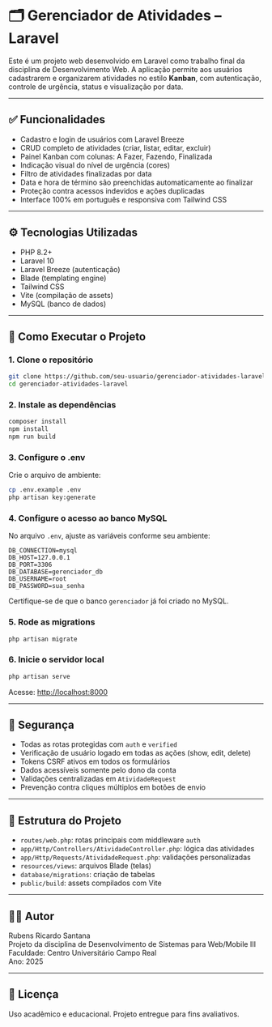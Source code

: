 
# 🗂️ Gerenciador de Atividades – Laravel

Este é um projeto web desenvolvido em Laravel como trabalho final da disciplina de Desenvolvimento Web. A aplicação permite aos usuários cadastrarem e organizarem atividades no estilo **Kanban**, com autenticação, controle de urgência, status e visualização por data.

---

## ✅ Funcionalidades

- Cadastro e login de usuários com Laravel Breeze
- CRUD completo de atividades (criar, listar, editar, excluir)
- Painel Kanban com colunas: A Fazer, Fazendo, Finalizada
- Indicação visual do nível de urgência (cores)
- Filtro de atividades finalizadas por data
- Data e hora de término são preenchidas automaticamente ao finalizar
- Proteção contra acessos indevidos e ações duplicadas
- Interface 100% em português e responsiva com Tailwind CSS

---

## ⚙️ Tecnologias Utilizadas

- PHP 8.2+
- Laravel 10
- Laravel Breeze (autenticação)
- Blade (templating engine)
- Tailwind CSS
- Vite (compilação de assets)
- MySQL (banco de dados)

---

## 🚀 Como Executar o Projeto

### 1. Clone o repositório

```bash
git clone https://github.com/seu-usuario/gerenciador-atividades-laravel.git
cd gerenciador-atividades-laravel
```

### 2. Instale as dependências

```bash
composer install
npm install
npm run build
```

### 3. Configure o .env

Crie o arquivo de ambiente:

```bash
cp .env.example .env
php artisan key:generate
```

### 4. Configure o acesso ao banco MySQL

No arquivo `.env`, ajuste as variáveis conforme seu ambiente:

```dotenv
DB_CONNECTION=mysql
DB_HOST=127.0.0.1
DB_PORT=3306
DB_DATABASE=gerenciador_db
DB_USERNAME=root
DB_PASSWORD=sua_senha
```

Certifique-se de que o banco `gerenciador` já foi criado no MySQL.

### 5. Rode as migrations

```bash
php artisan migrate
```

### 6. Inicie o servidor local

```bash
php artisan serve
```

Acesse: [http://localhost:8000](http://localhost:8000)

---

## 🔐 Segurança

- Todas as rotas protegidas com `auth` e `verified`
- Verificação de usuário logado em todas as ações (show, edit, delete)
- Tokens CSRF ativos em todos os formulários
- Dados acessíveis somente pelo dono da conta
- Validações centralizadas em `AtividadeRequest`
- Prevenção contra cliques múltiplos em botões de envio

---

## 📝 Estrutura do Projeto

- `routes/web.php`: rotas principais com middleware `auth`
- `app/Http/Controllers/AtividadeController.php`: lógica das atividades
- `app/Http/Requests/AtividadeRequest.php`: validações personalizadas
- `resources/views`: arquivos Blade (telas)
- `database/migrations`: criação de tabelas
- `public/build`: assets compilados com Vite

---

## 👨‍🎓 Autor

Rubens Ricardo Santana  
Projeto da disciplina de Desenvolvimento de Sistemas para Web/Mobile III
Faculdade: Centro Universitário Campo Real  
Ano: 2025

---

## 📝 Licença

Uso acadêmico e educacional. Projeto entregue para fins avaliativos.
